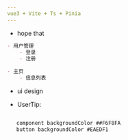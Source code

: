 ```yaml
---
vue3 + Vite + Ts + Pinia
---
```




+ hope that

```markdown
- 用户管理
	- 登录
	- 注册
	
- 主页
	- 信息列表
```


+ ui design

 + UserTip:
 ```markdown
 
	component backgroundColor ##F6F8FA
	button backgroundColor #EAEDF1
	

 ```
 